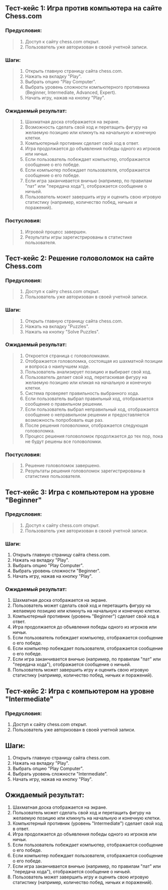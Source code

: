 ## Тест-кейс 1: Игра против компьютера на сайте Chess.com
### Предусловия:
> 1. Доступ к сайту chess.com открыт.
> 2. Пользователь уже авторизован в своей учетной записи.
### Шаги:
> 1. Открыть главную страницу сайта chess.com.
> 2. Нажать на вкладку "Play".
> 3. Выбрать опцию "Play Computer".
> 4. Выбрать уровень сложности компьютерного противника (Beginner, Intermediate, Advanced, Expert).
> 5. Начать игру, нажав на кнопку "Play".
### Ожидаемый результат:
> 1. Шахматная доска отображается на экране.
> 2. Возможность сделать свой ход и перетащить фигуру на желаемую позицию или кликнуть на начальную и конечную клетки.
> 3. Компьютерный противник сделает свой ход в ответ.
> 4. Игра продолжается до объявления победы одного из игроков или ничьи.
> 5. Если пользователь побеждает компьютер, отображается сообщение о его победе.
> 6. Если компьютер побеждает пользователя, отображается сообщение о его победе.
> 7. Если игра заканчивается вничью (например, по правилам "пат" или "передача хода"), отображается сообщение о ничьей.
> 8. Пользователь может завершить игру и оценить свою игровую статистику (например, количество побед, ничьих и поражений).
### Постусловия:
> 1. Игровой процесс завершен.
> 2. Результаты игры зарегистрированы в статистике пользователя.

## Тест-кейс 2: Решение головоломок на сайте Chess.com
### Предусловия:
> 1. Доступ к сайту chess.com открыт.
> 2. Пользователь уже авторизован в своей учетной записи.
### Шаги:
> 1. Открыть главную страницу сайта chess.com.
> 2. Нажать на вкладку "Puzzles".
> 3. Нажать на кнопку "Solve Puzzles".
### Ожидаемый результат:
> 1. Откроется страница с головоломками.
> 2. Отображается головоломка, состоящая из шахматной позиции и вопроса о наилучшем ходе.
> 3. Пользователь анализирует позицию и выбирает свой ход.
> 4. Пользователь делает свой ход, перетаскивая фигуру на желаемую позицию или кликая на начальную и конечную клетки.
> 5. Система проверяет правильность выбранного хода.
> 6. Если пользователь выбрал правильный ход, отображается сообщение о правильном решении.
> 7. Если пользователь выбрал неправильный ход, отображается сообщение о неправильном решении и предоставляется возможность попробовать еще раз.
> 8. После решения головоломки, отображается следующая головоломка.
> 9. Процесс решения головоломок продолжается до тех пор, пока не будут решены все головоломки.
### Постусловия:
> 1. Решение головоломок завершено.
> 2. Результаты решения головоломок зарегистрированы в статистике пользователя.

## Тест-кейс 3: Игра с компьютером на уровне "Beginner"
### Предусловия:
>1. Доступ к сайту chess.com открыт.
>2. Пользователь уже авторизован в своей учетной записи.
### Шаги:
1. Открыть главную страницу сайта chess.com.
2. Нажать на вкладку "Play".
3. Выбрать опцию "Play Computer".
4. Выбрать уровень сложности "Beginner".
5. Начать игру, нажав на кнопку "Play".
### Ожидаемый результат:
1. Шахматная доска отображается на экране.
2. Пользователь может сделать свой ход и перетащить фигуру на желаемую позицию или кликнуть на начальную и конечную клетки.
3. Компьютерный противник (уровень "Beginner") сделает свой ход в ответ.
4. Игра продолжается до объявления победы одного из игроков или ничьи.
5. Если пользователь побеждает компьютер, отображается сообщение о его победе.
6. Если компьютер побеждает пользователя, отображается сообщение о его победе.
7. Если игра заканчивается вничью (например, по правилам "пат" или "передача хода"), отображается сообщение о ничьей.
8. Пользователь может завершить игру и оценить свою игровую статистику (например, количество побед, ничьих и поражений).
## Тест-кейс 2: Игра с компьютером на уровне "Intermediate"
### Предусловия:
1. Доступ к сайту chess.com открыт.
2. Пользователь уже авторизован в своей учетной записи.
## Шаги:
1. Открыть главную страницу сайта chess.com.
2. Нажать на вкладку "Play".
3. Выбрать опцию "Play Computer".
4. Выбрать уровень сложности "Intermediate".
5. Начать игру, нажав на кнопку "Play".
## Ожидаемый результат:
1. Шахматная доска отображается на экране.
2. Пользователь может сделать свой ход и перетащить фигуру на желаемую позицию или кликнуть на начальную и конечную клетки.
3. Компьютерный противник (уровень "Intermediate") сделает свой ход в ответ.
4. Игра продолжается до объявления победы одного из игроков или ничьи.
5. Если пользователь побеждает компьютер, отображается сообщение о его победе.
6. Если компьютер побеждает пользователя, отображается сообщение о его победе.
7. Если игра заканчивается вничью (например, по правилам "пат" или "передача хода"), отображается сообщение о ничьей.
8. Пользователь может завершить игру и оценить свою игровую статистику (например, количество побед, ничьих и поражений).
